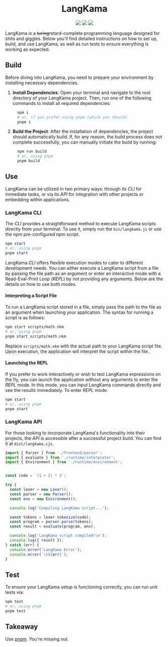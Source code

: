 <h1 align="center">LangKama</h1>

<p align="center">
  <img src="https://github.com/nakamaorg/langkama/actions/workflows/test.yml/badge.svg" />
  <img src="https://img.shields.io/github/v/tag/nakamaorg/langkama" />
  <img src="https://img.shields.io/github/license/nakamaorg/langkama" />
</p>

LangKama is a ~~turing~~retard-complete programming language designed for shits and giggles. Below you'll find detailed instructions on how to set up, build, and use LangKama, as well as run tests to ensure everything is working as expected.


## Build

Before diving into LangKama, you need to prepare your environment by installing necessary dependencies.

1. **Install Dependencies**: Open your terminal and navigate to the root directory of your LangKama project. Then, run one of the following commands to install all required dependencies:

    ```bash
      npm i
      # or, if you prefer using pnpm (which you should)
      pnpm i
    ```

2. **Build the Project**: After the installation of dependencies, the project should automatically build. If, for any reason, the build process does not complete successfully, you can manually initiate the build by running:

    ```bash
      npm run build
      # or, using pnpm
      pnpm build
    ```

## Use

LangKama can be utilized in two primary ways: through its _CLI_ for immediate tasks, or via its _API_ for integration with other projects or embedding within applications.

### LangKama CLI

The _CLI_ provides a straightforward method to execute LangKama scripts directly from your terminal. To use it, simply run the `bin/langkama.js` or use the npm pre-configured npm script.

```bash
npm start
# or, using pnpm
pnpm start
```

LangKama _CLI_ offers flexible execution modes to cater to different development needs. You can either execute a LangKama script from a file by passing the file path as an argument or enter an interactive mode with a Read-Eval-Print Loop (_REPL_) by not providing any arguments. Below are the details on how to use both modes.

#### Interpreting a Script File
To run a LangKama script stored in a file, simply pass the path to the file as an argument when launching your application. The syntax for running a script is as follows:

```bash
npm start scripts/math.nkm
# or, using pnpm
pnpm start scripts/math.nkm
```

Replace `scripts/math.nkm` with the actual path to your LangKama script file. Upon execution, the application will interpret the script within the file..

#### Launching the REPL

If you prefer to work interactively or wish to test LangKama expressions on the fly, you can launch the application without any arguments to enter the _REPL_ mode. In this mode, you can input LangKama commands directly and see the results immediately. To enter _REPL_ mode.

```bash
npm start
# or, using pnpm
pnpm start
```

### LangKama API

For those looking to incorporate LangKama's functionality into their projects, the _API_ is accessible after a successful project build. You can find it at `dist/langkama.cjs`.

```ts
import { Parser } from './frontend/parser';
import { evaluate } from './runtime/interpreter';
import { Environment } from './runtime/environment';


const code = `(1 + 2) * 3`;

try {
  const lexer = new Lexer();
  const parser = new Parser();
  const env = new Environment();

  console.log('Compiling LangKama script...');

  const tokens = lexer.tokenize(code);
  const program = parser.parse(tokens);
  const result = evaluate(program, env);

  console.log('LangKama script compiled!\n');
  console.log({ result });
} catch (err) {
  console.error('LangKama Error');
  console.error(`\t${err}`);
}
```

## Test

To ensure your LangKama setup is functioning correctly, you can run unit tests via:

```bash
npm test
# or, using pnpm
pnpm test
```

## Takeaway

Use [pnpm](https://pnpm.io/). You're missing out.